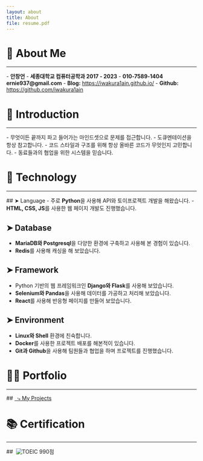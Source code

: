 ```yaml
---
layout: about
title: About
file: resume.pdf
---
```



# 👤 About Me
<hr>
- <b>안창언</b>
- <b>세종대학교 컴퓨터공학과 2017 - 2023</b>
- <b>010-7589-1404 ernie937@gmail.com</b>
- <b>Blog:</b> <a href="https://iwakura1ain.github.io/">https://iwakura1ain.github.io/</a>
- <b>Github:</b> <a href="https://github.com/iwakura1ain">https://github.com/iwakura1ain</a>

# 🔎 Introduction
<hr>
- 무엇이든 끝까지 파고 들어가는 마인드셋으로 문제를 접근합니다. 
- 도큐멘테이션을 항상 참고합니다.
- 코드 스타일과 구조를 위해 항상 올바른 코드가 무엇인지 고민합니다. 
- 동료들과의 협업을 위한 시스템을 믿습니다.

# 🤖 Technology
<hr>
<div id="stack-location"></div>
## ➤ Language
- 주로 <b>Python</b>을 사용해 API와 토이프로젝트 개발을 해왔습니다. 
- <b>HTML, CSS, JS</b>를 사용한 웹 페이지 개발도 진행했습니다. 

## ➤ Database
- <b>MariaDB와 Postgresql</b>을 다양한 환경에 구축하고 사용해 본 경험이 있습니다. 
- <b>Redis</b>를 사용해 캐싱을 해 보았습니다. 

## ➤ Framework 
- Python 기반의 웹 프레임워크인 <b>Django와 Flask</b>를 사용해 보았습니다. 
- <b>Selenium와 Pandas</b>을 사용해 데이터를 가공하고 처리해 보았습니다.
- <b>React</b>를 사용해 반응형 페이지를 만들어 보았습니다.

## ➤ Environment
- <b>Linux와 Shell</b> 환경에 친숙합니다. 
- <b>Docker</b>를 사용한 프로젝트 배포를 해본적이 있습니다.
- <b>Git과 Github</b>을 사용해 팀원들과 협업을 하며 프로젝트를 진행했습니다.

# 👨‍💻 Portfolio
<hr>
## <a href="{{ site.baseurl }}/portfolio">&nbsp;&nbsp;⤷ My Projects</a>
<br>

# 📚 Certification
<hr>
## &nbsp;<img class="inline icon" src="{{ site.baseurl }}/public/images/toeic.png" alt="TOEIC"> 990점 

